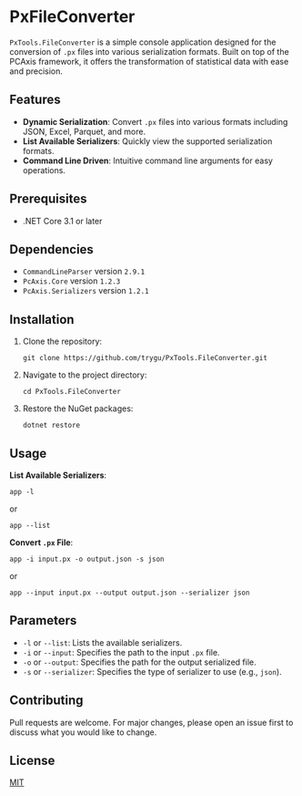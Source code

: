 # PxFileConverter

`PxTools.FileConverter` is a simple console application designed for the conversion of `.px` files into various serialization formats. Built on top of the PCAxis framework, it offers the transformation of statistical data with ease and precision.

## Features

- **Dynamic Serialization**: Convert `.px` files into various formats including JSON, Excel, Parquet, and more.
- **List Available Serializers**: Quickly view the supported serialization formats.
- **Command Line Driven**: Intuitive command line arguments for easy operations.

## Prerequisites

- .NET Core 3.1 or later

## Dependencies

- `CommandLineParser` version `2.9.1`
- `PcAxis.Core` version `1.2.3`
- `PcAxis.Serializers` version `1.2.1`

## Installation

1. Clone the repository:
   ```
   git clone https://github.com/trygu/PxTools.FileConverter.git
   ```
2. Navigate to the project directory:
   ```
   cd PxTools.FileConverter
   ```
3. Restore the NuGet packages:
   ```
   dotnet restore
   ```

## Usage

**List Available Serializers**:
```
app -l
```
or
```
app --list
```

**Convert `.px` File**:
```
app -i input.px -o output.json -s json
```
or
```
app --input input.px --output output.json --serializer json
```

## Parameters

- `-l` or `--list`: Lists the available serializers.
- `-i` or `--input`: Specifies the path to the input `.px` file.
- `-o` or `--output`: Specifies the path for the output serialized file.
- `-s` or `--serializer`: Specifies the type of serializer to use (e.g., `json`).

## Contributing

Pull requests are welcome. For major changes, please open an issue first to discuss what you would like to change.

## License

[MIT](https://choosealicense.com/licenses/mit/)
